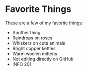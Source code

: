 # Favorite Things

These are a few of my favorite things:

- Another thing
- Raindrops on roses
- Whiskers on cute animals
- Bright copper kettles
- Warm woolen mittens
- Not editing directly on GitHub
- INFO 201
